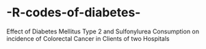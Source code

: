 # -R-codes-of-diabetes-
Effect of Diabetes Mellitus Type 2 and Sulfonylurea Consumption on incidence of Colorectal Cancer in Clients of two Hospitals
